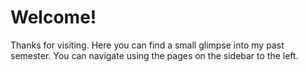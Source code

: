 # Welcome!

Thanks for visiting. Here you can find a small glimpse into my past semester. You can navigate using the pages on the sidebar to the left.

